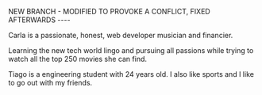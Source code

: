 NEW BRANCH - MODIFIED TO PROVOKE A CONFLICT, FIXED AFTERWARDS ----

Carla is a passionate, honest, web developer musician and financier.

Learning the new tech world lingo and pursuing all passions while trying to watch all the top 250 movies she can find.


Tiago is a engineering student with 24 years old. I also like sports and I like to go out with my friends.